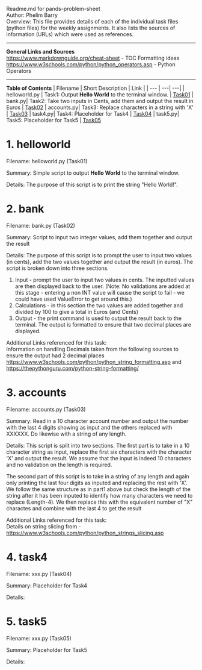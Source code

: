 Readme.md for pands-problem-sheet  
Author: Phelim Barry  
Overview: This file provides details of each of the individual task files (python files) for the weekly assignments. It also lists the sources of information (URLs) which were used as references. 

---
**General Links and Sources**  
https://www.markdownguide.org/cheat-sheet - TOC Formatting ideas   
https://www.w3schools.com/python/python_operators.asp - Python Operators

---
**Table of Contents**
| Filename | Short Description | Link |
| --- | ---| ---|
| helloworld.py | Task1: Output **Hello World** to the terminal window. | [Task01](#1-helloworld) 
| bank.py| Task2: Take two inputs in Cents, add them and output the result in Euros | [Task02](#2-bank) 
| accounts.py| Task3: Replace characters in a string with 'X' | [Task03](#3-accounts) 
| task4.py| Task4: Placeholder for Task4 | [Task04](#4-task4) 
| task5.py| Task5: Placeholder for Task5 | [Task05](#5-task5) 

# 1. helloworld

Filename: helloworld.py (Task01)

Summary: Simple script to output **Hello World** to the terminal window. 

Details: The purpose of this script is to print the string "Hello World!".

# 2. bank

Filename: bank.py (Task02)

Summary: Script to input two integer values, add them together and output the result

Details: The purpose of this script is to prompt the user to input two values (in cents), add the two values together and output the result (in euros). The script is broken down into three sections.
1) Input - prompt the user to input two values in cents. The inputted values are then displayed back to the user. (Note: No validations are added at this stage  - entering a non INT value will cause the script to fail - we could have used ValueError to get around this.)
2) Calculations - in this section the two values are added together and divided by 100 to give a total in Euros (and Cents)
3) Output - the print command is used to output the result back to the terminal. The output is formatted to ensure that two decimal places are displayed. 

Additional Links referenced for this task:  
Information on handling Decimals taken from the following sources to ensure the output had 2 decimal places   https://www.w3schools.com/python/python_string_formatting.asp  and  https://thepythonguru.com/python-string-formatting/


# 3. accounts

Filename: accounts.py (Task03)

Summary: Read in a 10 character account number and output the number with the last 4 digits showing as input and the others replaced with XXXXXX. Do likewise with a string of any length.

Details: This script is split into two sections. The first part is to take in a 10 character string as input, replace the first six characters with the character 'X' and output the result. 
We assume that the input is indeed 10 characters and no validation on the length is required. 

The second part of this script is to take in a string of any length and again only printing the last four digits as inputed and replacing the rest with 'X'. We follow the same structure as in part1 above but check the length of the string after it has been inputed to identify how many characters we need to replace (Length-4). We then replace this with the equivalent number of "X" charactes and combine with the last 4 to get the result

Additional Links referenced for this task:  
Details on string slicing from - https://www.w3schools.com/python/python_strings_slicing.asp

# 4. task4

Filename: xxx.py (Task04)

Summary: Placeholder for Task4

Details:

# 5. task5

Filename: xxx.py (Task05)

Summary: Placeholder for Task5

Details:
